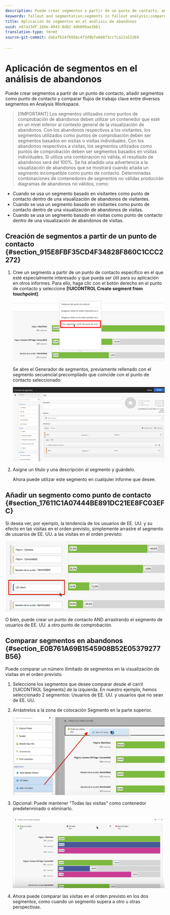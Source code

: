 ```yaml
---
description: Puede crear segmentos a partir de un punto de contacto, añadir segmentos como punto de contacto y comparar flujos de trabajo clave entre diversos segmentos en Analysis Workspace.
keywords: fallout and segmentation;segments in fallout analysis;compare segments in fallout
title: Aplicación de segmentos en el análisis de abandonos
uuid: e87a33df-160e-4943-8d02-4d6609ae3bb1
translation-type: tm+mt
source-git-commit: dabaf6247695bc4f3d9bfe668f3ccfca12a52269

---
```



# Aplicación de segmentos en el análisis de abandonos

Puede crear segmentos a partir de un punto de contacto, añadir segmentos como punto de contacto y comparar flujos de trabajo clave entre diversos segmentos en Analysis Workspace.

>[!IMPORTANT] Los segmentos utilizados como puntos de comprobación de abandonos deben utilizar un contenedor que esté en un nivel inferior al contexto general de la visualización de abandonos. Con los abandonos respectivos a los visitantes, los segmentos utilizados como puntos de comprobación deben ser segmentos basados en visitas o visitas individuales. Con los abandonos respectivos a visitas, los segmentos utilizados como puntos de comprobación deben ser segmentos basados en visitas individuales. Si utiliza una combinación no válida, el resultado de abandonos será del 100%. Se ha añadido una advertencia a la visualización de abandonos que se mostrará cuando añada un segmento incompatible como punto de contacto. Determinadas combinaciones de contenedores de segmentos no válidas producirán diagramas de abandonos no válidos, como:

* Cuando se usa un segmento basado en visitantes como punto de contacto dentro de una visualización de abandonos de visitantes.
* Cuando se usa un segmento basado en visitantes como punto de contacto dentro de una visualización de abandonos de visitas.
* Cuando se usa un segmento basado en visitas como punto de contacto dentro de una visualización de abandonos de visitas.

## Creación de segmentos a partir de un punto de contacto {#section_915E8FBF35CD4F34828F860C1CCC2272}

1. Cree un segmento a partir de un punto de contacto específico en el que esté especialmente interesado y que pueda ser útil para su aplicación en otros informes. Para ello, haga clic con el botón derecho en el punto de contacto y seleccione **[!UICONTROL Create segment from touchpoint]**.

   ![](assets/segment-from-touchpoint.png)

   Se abre el Generador de segmentos, previamente rellenado con el segmento secuencial precompilado que coincide con el punto de contacto seleccionado:

   ![](assets/segment-builder.png)

1. Asigne un título y una descripción al segmento y guárdelo.

   Ahora puede utilizar este segmento en cualquier informe que desee.

## Añadir un segmento como punto de contacto {#section_17611C1A07444BE891DC21EE8FC03EFC}

Si desea ver, por ejemplo, la tendencia de los usuarios de EE. UU. y su efecto en las visitas en el orden previsto, simplemente arrastre el segmento de usuarios de EE. UU. a las visitas en el orden previsto:

![](assets/segment-touchpoint.png)

O bien, puede crear un punto de contacto AND arrastrando el segmento de usuarios de EE. UU. a otro punto de comprobación.

## Comparar segmentos en abandonos {#section_E0B761A69B1545908B52E05379277B56}

Puede comparar un número ilimitado de segmentos en la visualización de visitas en el orden previsto.

1. Seleccione los segmentos que desee comparar desde el carril [!UICONTROL Segments] de la izquierda. En nuestro ejemplo, hemos seleccionado 2 segmentos: Usuarios de EE. UU. y usuarios que no sean de EE. UU.
1. Arrástrelos a la zona de colocación Segmento en la parte superior.

   ![](assets/segment-drop.png)

1. Opcional: Puede mantener &quot;Todas las visitas&quot; como contenedor predeterminado o eliminarlo.

   ![](assets/seg-compare.png)

1. Ahora puede comparar las visitas en el orden previsto en los dos segmentos, como cuando un segmento supera a otro u otras perspectivas.
